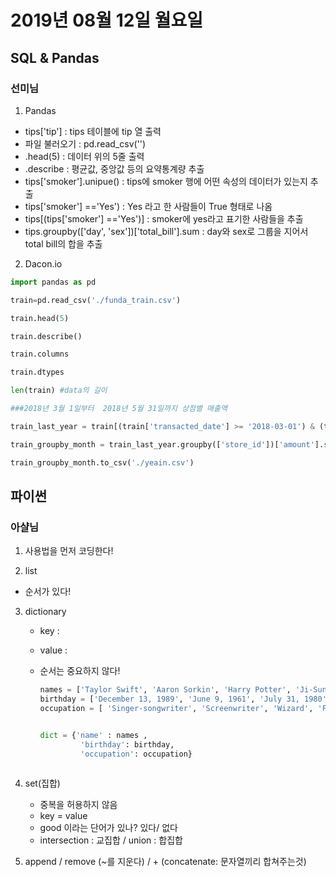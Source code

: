  # 2019년 08월 12일 월요일

 ## SQL & Pandas

 ### 선미님

 1. Pandas
  * tips['tip'] : tips 테이블에 tip 열 출력
  * 파일 불러오기 : pd.read_csv('')
  * .head(5) : 데이터 위의 5줄 출력
  * .describe : 평균값, 중앙값 등의 요약통계량 추출
  * tips['smoker'].unipue() : tips에 smoker 행에 어떤 속성의 데이터가 있는지 추출
  * tips['smoker'] =='Yes') : Yes 라고 한 사람들이 True 형태로 나옴
  * tips[(tips['smoker'] =='Yes')] : smoker에 yes라고 표기한 사람들을 추출
  * tips.groupby(['day', 'sex'])['total_bill'].sum : day와 sex로  그룹을 지어서 total bill의 합을 추출

  2. Dacon.io
```python
import pandas as pd

train=pd.read_csv('./funda_train.csv')

train.head(5)

train.describe()

train.columns

train.dtypes

len(train) #data의 길이

###2018년 3월 1일부터  2018년 5월 31일까지 상점별 매출액 

train_last_year = train[(train['transacted_date'] >= '2018-03-01') & (train['transacted_date'] <= '2018-05-31')]

train_groupby_month = train_last_year.groupby(['store_id'])['amount'].sum()

train_groupby_month.to_csv('./yeain.csv')
```

 ## 파이썬

 ### 아샬님

 1. 사용법을 먼저 코딩한다!

 2. list
 * 순서가 있다!

 3. dictionary
    * key : 
    * value : 
    * 순서는 중요하지 않다!

      ```python
      names = ['Taylor Swift', 'Aaron Sorkin', 'Harry Potter', 'Ji-Sung Park']
      birthday = ['December 13, 1989', 'June 9, 1961', 'July 31, 1980', 'February 25, 1981']
      occupation = [ 'Singer-songwriter', 'Screenwriter', 'Wizard', 'Footballer']


      dict = {'name' : names ,
               'birthday': birthday,
               'occupation': occupation}
 
      ```


 4. set(집합) 
    * 중복을 허용하지 않음
    * key = value 
    * good 이라는 단어가 있나? 있다/ 없다
    * intersection : 교집합 / union : 합집합
    

5. append / remove (~를 지운다) / + (concatenate: 문자열끼리 합쳐주는것)
